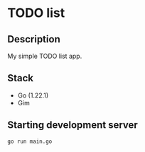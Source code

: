 # TODO list

## Description

My simple TODO list app.

## Stack

- Go (1.22.1)
- Gim

## Starting development server

```sh
go run main.go
```
